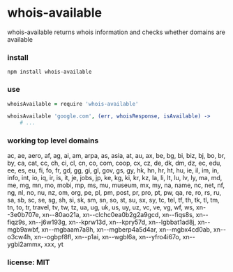# whois-available

whois-available returns whois information and checks whether domains are available

### install

```
npm install whois-available
```

### use

```coffeescript
whoisAvailable = require 'whois-available'

whoisAvailable 'google.com', (err, whoisResponse, isAvailable) ->
    # ...
```

### working top level domains

ac, ae, aero, af, ag, ai, am, arpa, as, asia, at, au, ax, be, bg, bi, biz, bj, bo, br, by, ca, cat, cc, ch, ci, cl, cn, co, com, coop, cx, cz, de, dk, dm, dz, ec, edu, ee, es, eu, fi, fo, fr, gd, gg, gi, gl, gov, gs, gy, hk, hn, hr, ht, hu, ie, il, im, in, info, int, io, iq, ir, is, it, je, jobs, jp, ke, kg, ki, kr, kz, la, li, lt, lu, lv, ly, ma, md, me, mg, mn, mo, mobi, mp, ms, mu, museum, mx, my, na, name, nc, net, nf, ng, nl, no, nu, nz, om, org, pe, pl, pm, post, pr, pro, pt, pw, qa, re, ro, rs, ru, sa, sb, sc, se, sg, sh, si, sk, sm, sn, so, st, su, sx, sy, tc, tel, tf, th, tk, tl, tm, tn, to, tr, travel, tv, tw, tz, ua, ug, uk, us, uy, uz, vc, ve, vg, wf, ws, xn--3e0b707e, xn--80ao21a, xn--clchc0ea0b2g2a9gcd, xn--fiqs8s, xn--fiqz9s, xn--j6w193g, xn--kprw13d, xn--kpry57d, xn--lgbbat1ad8j, xn--mgb9awbf, xn--mgbaam7a8h, xn--mgberp4a5d4ar, xn--mgbx4cd0ab, xn--o3cw4h, xn--ogbpf8fl, xn--p1ai, xn--wgbl6a, xn--yfro4i67o, xn--ygbi2ammx, xxx, yt

### license: MIT
